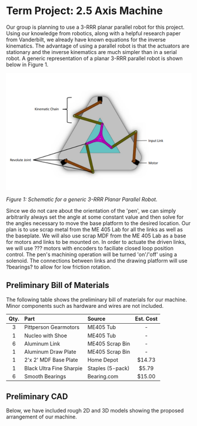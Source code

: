 # Term Project: 2.5 Axis Machine
Our group is planning to use a 3-RRR planar parallel robot for this
project. Using our knowledge from robotics, along with a helpful
research paper from Vanderbilt, we already have known equations for the
inverse kinematics. The advantage of using a parallel robot is that
the actuators are stationary and the inverse kinematics are much
simpler than in a serial robot. A generic representation of a planar
3-RRR parallel robot is shown below in Figure 1.

![3-RRR Planar Parallel Robot!](rrr_robot.png)

*Figure 1: Schematic for a generic 3-RRR Planar Parallel Robot.*

Since we do not care about the orientation of the 'pen', we can simply
arbitrarily always set the angle at some constant value and then solve
for the angles necessary to move the base platform to the desired
location. Our plan is to use scrap metal from the ME 405 Lab for all
the links as well as the baseplate. We will also use scrap MDF from the
ME 405 Lab as a base for motors and links to be mounted on.
In order to actuate the driven links, we will use ??? motors with
encoders to faciliate closed loop position control. The pen's machining
operation will be turned 'on'/'off' using a solenoid. The connections
between links and the drawing platform will use ?bearings? to allow
for low friction rotation.

## Preliminary Bill of Materials
The following table shows the preliminary bill of materials for our
machine. Minor components such as hardware and wires are not included.

| Qty. | Part                     | Source                | Est. Cost |
|:----:|:-------------------------|:----------------------|:---------:|
|  3   | Pittperson Gearmotors    | ME405 Tub             |     -     |
|  1   | Nucleo with Shoe         | ME405 Tub             |     -     |
|  6   | Aluminum Link            | ME405 Scrap Bin       |     -     |
|  1   | Aluminum Draw Plate      | ME405 Scrap Bin       |     -     |
|  1   | 2'x 2' MDF Base Plate    | Home Depot            |  $14.73   |
|  1   | Black Ultra Fine Sharpie | Staples (5-pack)      |   $5.79   |
|  6   | Smooth Bearings          | Bearing.com           |  $15.00   |

## Preliminary CAD
Below, we have included rough 2D and 3D models showing the proposed
arrangement of our machine.


